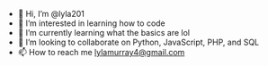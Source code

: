 - 👋 Hi, I’m @lyla201 
- 👀 I’m interested in learning how to code
- 🌱 I’m currently learning what the basics are lol
- 💞️ I’m looking to collaborate on Python, JavaScript, PHP, and SQL
- 📫 How to reach me lylamurray4@gmail.com

<!---
lyla201/lyla201 is a ✨ special ✨ repository because its `README.md` (this file) appears on your GitHub profile.
You can click the Preview link to take a look at your changes.
--->
